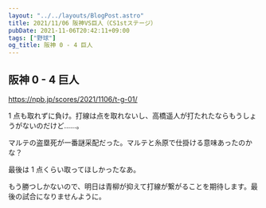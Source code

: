 ```yaml
---
layout: "../../layouts/BlogPost.astro"
title: 2021/11/06 阪神VS巨人（CS1stステージ）
pubDate: 2021-11-06T20:42:11+09:00
tags: ["野球"]
og_title: 阪神 0 - 4 巨人
---
```


## 阪神 0 - 4 巨人

https://npb.jp/scores/2021/1106/t-g-01/

1 点も取れずに負け。打線は点を取れないし、高橋遥人が打たれたならもうしょうがないのだけど……。

マルテの盗塁死が一番謎采配だった。マルテと糸原で仕掛ける意味あったのかな？

最後は 1 点くらい取ってほしかったなあ。

もう勝つしかないので、明日は青柳が抑えて打線が繋がることを期待します。最後の試合になりませんように。
